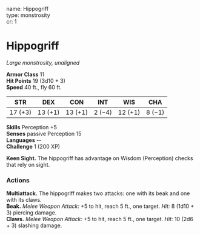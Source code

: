 name: Hippogriff    
type: monstrosity    
cr: 1

# Hippogriff 
_Large monstrosity, unaligned_

**Armor Class** 11    
**Hit Points** 19 (3d10 + 3)    
**Speed** 40 ft., fly 60 ft.

| STR     | DEX     | CON     | INT     | WIS     | CHA     |
|---------|---------|---------|---------|---------|---------|
| 17 (+3) | 13 (+1) | 13 (+1) | 2 (−4)  | 12 (+1) | 8 (−1)  |

**Skills** Perception +5    
**Senses** passive Perception 15    
**Languages** --    
**Challenge** 1 (200 XP)

**Keen Sight.** The hippogriff has advantage on Wisdom (Perception) checks that rely on sight.

### Actions 
**Multiattack.** The hippogriff makes two attacks: one with its beak and one with its claws.    
**Beak.** _Melee Weapon Attack:_ +5 to hit, reach 5 ft., one target. _Hit:_ 8 (1d10 + 3) piercing damage.    
**Claws.** _Melee Weapon Attack:_ +5 to hit, reach 5 ft., one target. _Hit:_ 10 (2d6 + 3) slashing damage.    